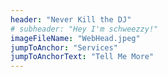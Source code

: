 ```yaml
---
header: "Never Kill the DJ"
# subheader: "Hey I'm schweezzy!"
imageFileName: "WebHead.jpeg"
jumpToAnchor: "Services"
jumpToAnchorText: "Tell Me More"
---
```


